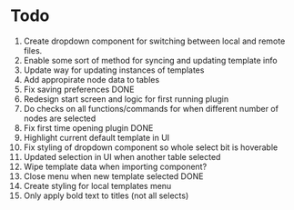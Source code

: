 # Todo

1. Create dropdown component for switching between local and remote files.
2. Enable some sort of method for syncing and updating template info
3. Update way for updating instances of templates
4. Add appropirate node data to tables
5. Fix saving preferences DONE
6. Redesign start screen and logic for first running plugin
7. Do checks on all functions/commands for when different number of nodes are selected
8. Fix first time opening plugin DONE
9. Highlight current default template in UI
10. Fix styling of dropdown component so whole select bit is hoverable
11. Updated selection in UI when another table selected
12. Wipe template data when importing component?
13. Close menu when new template selected DONE
14. Create styling for local templates menu
15. Only apply bold text to titles (not all selects)